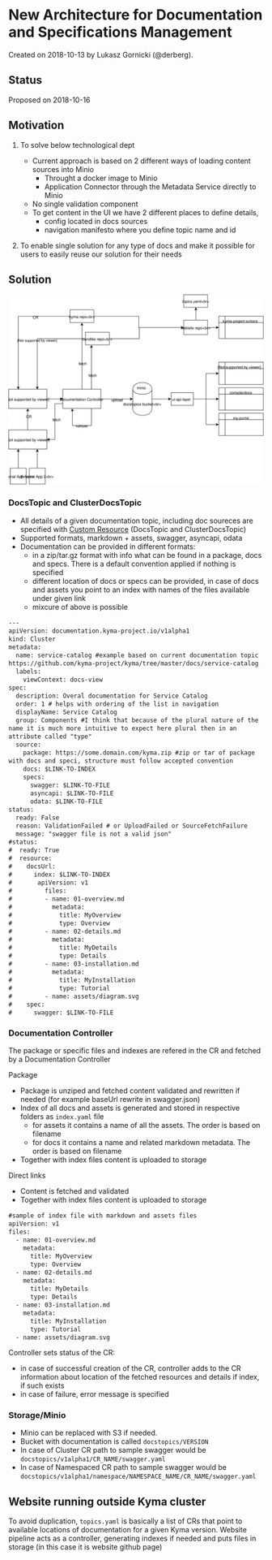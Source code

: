 # New Architecture for Documentation and Specifications Management

Created on 2018-10-13 by Lukasz Gornicki (@derberg).

## Status

Proposed on 2018-10-16

## Motivation

1. To solve below technological dept
   - Current approach is based on 2 different ways of loading content sources into Minio
     - Throught a docker image to Minio
     - Application Connector through the Metadata Service directly to Minio
   - No single validation component
   - To get content in the UI we have 2 different places to define details, 
     - config located in docs sources
     - navigation manifesto where you define topic name and id

2. To enable single solution for any type of docs and make it possible for users to easily reuse our solution for their needs

## Solution
  
![](assets/main-arch.svg)

### DocsTopic and ClusterDocsTopic
- All details of a given documentation topic, including doc soureces are specified with [Custom Resource](/assets/doc-topic-crd-and-example.yaml) (DocsTopic and ClusterDocsTopic)
- Supported formats, markdown + assets, swagger, asyncapi, odata
- Documentation can be provided in different formats:
  - in a zip/tar.gz format with info what can be found in a package, docs and specs. There is a default convention applied if nothing is specified
  - different location of docs or specs can be provided, in case of docs and assets you point to an index with names of the files available under given link
  - mixcure of above is possible

```
---
apiVersion: documentation.kyma-project.io/v1alpha1
kind: Cluster
metadata:
  name: service-catalog #example based on current documentation topic https://github.com/kyma-project/kyma/tree/master/docs/service-catalog
  labels:
    viewContext: docs-view
spec:
  description: Overal documentation for Service Catalog
  order: 1 # helps with ordering of the list in navigation
  displayName: Service Catalog
  group: Components #I think that because of the plural nature of the name it is much more intuitive to expect here plural then in an attribute called "type"
  source:
    package: https://some.domain.com/kyma.zip #zip or tar of package with docs and speci, structure must follow accepted convention
    docs: $LINK-TO-INDEX
    specs:
      swagger: $LINK-TO-FILE
      asyncapi: $LINK-TO-FILE
      odata: $LINK-TO-FILE
status:
  ready: False
  reason: ValidationFailed # or UploadFailed or SourceFetchFailure
  message: "swagger file is not a valid json"
#status:
#  ready: True
#  resource:
#    docsUrl: 
#      index: $LINK-TO-INDEX
#       apiVersion: v1
#         files:
#         - name: 01-overview.md
#           metadata:
#             title: MyOverview
#             type: Overview
#         - name: 02-details.md
#           metadata:
#             title: MyDetails
#             type: Details
#         - name: 03-installation.md
#           metadata:
#             title: MyInstallation
#             type: Tutorial
#         - name: assets/diagram.svg
#    spec:
#      swagger: $LINK-TO-FILE
```

### Documentation Controller

The package or specific files and indexes are refered in the CR and fetched by a Documentation Controller

Package
- Package is unziped and fetched content validated and rewritten if needed (for example baseUrl rewrite in swagger.json)
- Index of all docs and assets is generated and stored in respective folders as `index.yaml` file
  - for assets it contains a name of all the assets. The order is based on filename
  - for docs it contains a name and related markdown metadata. The order is based on filename
- Together with index files content is uploaded to storage

Direct links
- Content is fetched and validated
- Together with index files content is uploaded to storage

```
#sample of index file with markdown and assets files
apiVersion: v1
files:
  - name: 01-overview.md
    metadata:
      title: MyOverview
      type: Overview
  - name: 02-details.md
    metadata:
      title: MyDetails
      type: Details
  - name: 03-installation.md
    metadata:
      title: MyInstallation
      type: Tutorial
  - name: assets/diagram.svg
```

Controller sets status of the CR:
- in case of successful creation of the CR, controller adds to the CR information about location of the fetched resources and details if index, if such exists
- in case of failure, error message is specified

### Storage/Minio

- Minio can be replaced with S3 if needed.
- Bucket with documentation is called `docstopics/VERSION`
- In case of Cluster CR path to sample swagger would be `docstopics/v1alpha1/CR_NAME/swagger.yaml`
- In case of Namespaced CR path to sample swagger would be `docstopics/v1alpha1/namespace/NAMESPACE_NAME/CR_NAME/swagger.yaml`

## Website running outside Kyma cluster

To avoid duplication, `topics.yaml` is basically a list of CRs that point to available locations of documentation for a given Kyma version. Website pipeline acts as a controller, generating indexes if needed and puts files in storage (in this case it is website github page)
